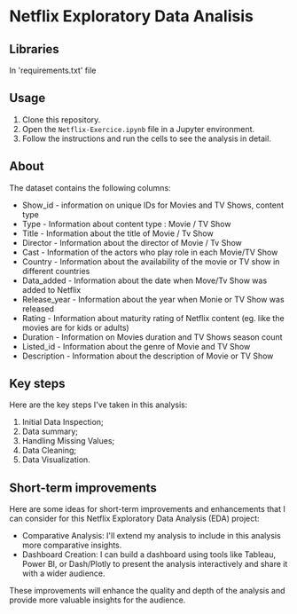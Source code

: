 # Netflix Exploratory Data Analisis

## Libraries
In 'requirements.txt' file

## Usage
1. Clone this repository.
2. Open the `Netflix-Exercice.ipynb` file in a Jupyter environment.
3. Follow the instructions and run the cells to see the analysis in detail.

## About 
The dataset contains the following columns:
- Show_id - information on unique IDs for Movies and TV Shows, content type
- Type - Information about content type : Movie / TV Show
- Title - Information about the title of Movie / Tv Show
- Director - Information about the director of Movie / Tv Show
- Cast - Information of the actors who play role in each Movie/TV Show
- Country - Information about the availability of the movie or TV show in different countries
- Data_added - Information about the date when Move/Tv Show was added to Netflix
- Release_year - Information about the year when Monie or TV Show was released
- Rating - Information about maturity rating of Netflix content (eg. like the movies are for kids or adults)
- Duration - Information on Movies duration and TV Shows season count
- Listed_id - Information about the genre of Movie and TV Show
- Description - Information about the description of Movie or TV Show

## Key steps 
Here are the key steps I've taken in this analysis:
1. Initial Data Inspection;
2. Data summary;
3. Handling Missing Values;
4. Data Cleaning;
5. Data Visualization.

## Short-term improvements
Here are some ideas for short-term improvements and enhancements that I can consider for this Netflix Exploratory Data Analysis (EDA) project:

- Comparative Analysis: I'll extend my analysis to include in this analysis more comparative insights.
- Dashboard Creation: I can build a dashboard using tools like Tableau, Power BI, or Dash/Plotly to present the analysis interactively and share it with a wider audience.

These improvements will enhance the quality and depth of the analysis and provide more valuable insights for the audience.
